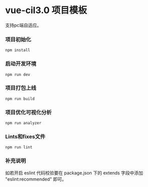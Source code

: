 # vue-cil3.0 项目模板
支持pc端自适应。
### 项目初始化
```
npm install
```

### 启动开发环境
```
npm run dev
```

### 项目打包上线
```
npm run build
```

### 项目优化可视化分析
```
npm run analyzer
```

### Lints和fixes文件
```
npm run lint
```

### 补充说明
如若开启 eslint 代码校验要在 package.json 下的 extends 字段中添加 "eslint:recommended" 即可。


